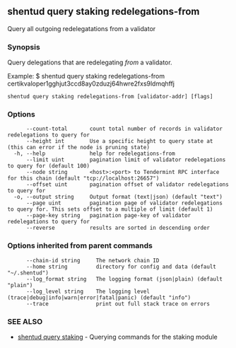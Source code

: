 ## shentud query staking redelegations-from

Query all outgoing redelegatations from a validator

### Synopsis

Query delegations that are redelegating _from_ a validator.

Example:
$ shentud query staking redelegations-from certikvaloper1gghjut3ccd8ay0zduzj64hwre2fxs9ldmqhffj

```
shentud query staking redelegations-from [validator-addr] [flags]
```

### Options

```
      --count-total       count total number of records in validator redelegations to query for
      --height int        Use a specific height to query state at (this can error if the node is pruning state)
  -h, --help              help for redelegations-from
      --limit uint        pagination limit of validator redelegations to query for (default 100)
      --node string       <host>:<port> to Tendermint RPC interface for this chain (default "tcp://localhost:26657")
      --offset uint       pagination offset of validator redelegations to query for
  -o, --output string     Output format (text|json) (default "text")
      --page uint         pagination page of validator redelegations to query for. This sets offset to a multiple of limit (default 1)
      --page-key string   pagination page-key of validator redelegations to query for
      --reverse           results are sorted in descending order
```

### Options inherited from parent commands

```
      --chain-id string     The network chain ID
      --home string         directory for config and data (default "~/.shentud")
      --log_format string   The logging format (json|plain) (default "plain")
      --log_level string    The logging level (trace|debug|info|warn|error|fatal|panic) (default "info")
      --trace               print out full stack trace on errors
```

### SEE ALSO

* [shentud query staking](shentud_query_staking.md)	 - Querying commands for the staking module


